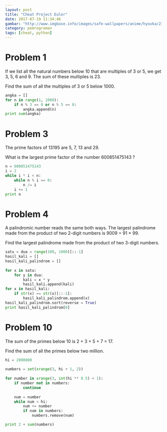 ```yaml
---
layout: post
title: "Cheat Project Euler"
date: 2017-07-19 11:34:46
gambar: "http://www.imgbase.info/images/safe-wallpapers/anime/hyouka/21290_hyouka.jpg"
category: pemrograman
tags: [cheat, python]
---
```


# Problem 1

If we list all the natural numbers below 10 that are multiples of 3 or 5, we get 3, 5, 6 and 9. The sum of these multiples is 23.

Find the sum of all the multiples of 3 or 5 below 1000.

```python
angka = []
for n in range(1, 1000):
    if n % 3 == 0 or n % 5 == 0:
        angka.append(n)
print sum(angka)
```

# Problem 3

The prime factors of 13195 are 5, 7, 13 and 29.

What is the largest prime factor of the number 600851475143 ?

```python
n = 600851475143
i = 2
while i * i < n:
    while n % i == 0:
        n /= i
    i += 1
print n
```

# Problem 4

A palindromic number reads the same both ways. The largest palindrome made from the product of two 2-digit numbers is 9009 = 91 × 99.

Find the largest palindrome made from the product of two 3-digit numbers.

```python
satu = dua = range(100, 1000)[::-1]
hasil_kali = []
hasil_kali_palindrom = []
 
for x in satu:
    for y in dua:
        kali = x * y
        hasil_kali.append(kali)
for x in hasil_kali:
    if str(x) == str(x)[::-1]:
        hasil_kali_palindrom.append(x)
hasil_kali_palindrom.sort(reverse = True)
print hasil_kali_palindrom[0]
```

# Problem 10

The sum of the primes below 10 is 2 + 3 + 5 + 7 = 17.

Find the sum of all the primes below two million.

```python
hi = 2000000
 
numbers = set(xrange(3, hi + 1, 2))
 
for number in xrange(3, int(hi ** 0.5) + 1):
    if number not in numbers:
        continue
 
    num = number
    while num < hi:
        num += number
        if num in numbers:
            numbers.remove(num)

print 2 + sum(numbers)
```
